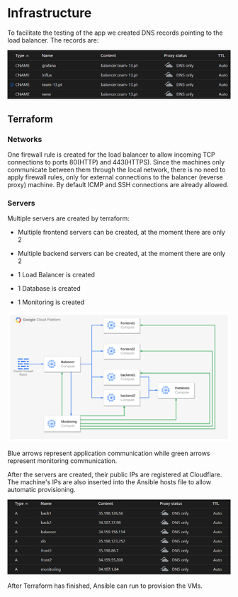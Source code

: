 # Infrastructure

To facilitate the testing of the app we created DNS records pointing to the load balancer. The records are:

![CNAME Records](../report/cname.png)

## Terraform

### Networks
One firewall rule is created for the load balancer to allow incoming TCP connections to ports 80(HTTP) and 443(HTTPS).
Since the machines only communicate between them through the local network, there is no need to apply firewall rules, only for external connections to the balancer (reverse proxy) machine.
By default ICMP and SSH connections are already allowed.

### Servers
Multiple servers are created by terraform:

- Multiple frontend servers can be created, at the moment there are only 2

- Multiple backend servers can be created, at the moment there are only 2

- 1 Load Balancer is created

- 1 Database is created

- 1 Monitoring is created

![Arquitecture](../report/esquema.png)

Blue arrows represent application communication while green arrows represent monitoring communication.

After the servers are created, their public IPs are registered at Cloudflare.
The machine's IPs are also inserted into the Ansible hosts file to allow automatic provisioning.

![Cloudflare DNS](../report/a.png)

After Terraform has finished, Ansible can run to provision the VMs.
